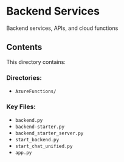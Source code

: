 # Backend Services

Backend services, APIs, and cloud functions

## Contents
This directory contains:

### Directories:
- `AzureFunctions/`

### Key Files:
- `backend.py`
- `backend-starter.py`
- `backend_starter_server.py`
- `start_backend.py`
- `start_chat_unified.py`
- `app.py`
